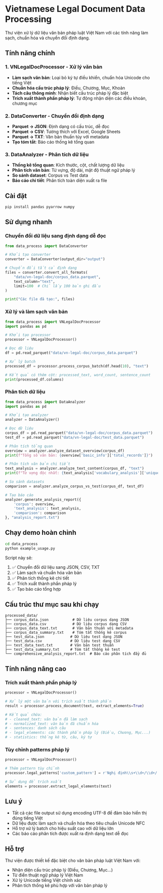 # Vietnamese Legal Document Data Processing

Thư viện xử lý dữ liệu văn bản pháp luật Việt Nam với các tính năng làm sạch, chuẩn hóa và chuyển đổi định dạng.

## Tính năng chính

### 1. VNLegalDocProcessor - Xử lý văn bản
- **Làm sạch văn bản**: Loại bỏ ký tự điều khiển, chuẩn hóa Unicode cho tiếng Việt
- **Chuẩn hóa cấu trúc pháp lý**: Điều, Chương, Mục, Khoản
- **Tách câu thông minh**: Nhận biết cấu trúc pháp lý đặc biệt
- **Trích xuất thành phần pháp lý**: Tự động nhận diện các điều khoản, chương mục

### 2. DataConverter - Chuyển đổi định dạng  
- **Parquet → JSON**: Định dạng có cấu trúc, dễ đọc
- **Parquet → CSV**: Tương thích với Excel, Google Sheets
- **Parquet → TXT**: Văn bản thuần túy với metadata
- **Tạo tóm tắt**: Báo cáo thống kê tổng quan

### 3. DataAnalyzer - Phân tích dữ liệu
- **Thống kê tổng quan**: Kích thước, cột, chất lượng dữ liệu
- **Phân tích văn bản**: Từ vựng, độ dài, mật độ thuật ngữ pháp lý
- **So sánh dataset**: Corpus vs Test data
- **Báo cáo chi tiết**: Phân tích toàn diện xuất ra file

## Cài đặt

```bash
pip install pandas pyarrow numpy
```

## Sử dụng nhanh

### Chuyển đổi dữ liệu sang định dạng dễ đọc

```python
from data_process import DataConverter

# Khởi tạo converter
converter = DataConverter(output_dir="output")

# Chuyển đổi tất cả định dạng
files = converter.convert_all_formats(
    "data/vn-legal-doc/corpus_data.parquet",
    text_column="text",
    limit=100  # Chỉ lấy 100 bản ghi đầu
)

print("Các file đã tạo:", files)
```

### Xử lý và làm sạch văn bản

```python
from data_process import VNLegalDocProcessor
import pandas as pd

# Khởi tạo processor
processor = VNLegalDocProcessor()

# Đọc dữ liệu
df = pd.read_parquet("data/vn-legal-doc/corpus_data.parquet")

# Xử lý batch
processed_df = processor.process_corpus_batch(df.head(10), "text")

# Kết quả có thêm cột: processed_text, word_count, sentence_count
print(processed_df.columns)
```

### Phân tích dữ liệu

```python
from data_process import DataAnalyzer
import pandas as pd

# Khởi tạo analyzer
analyzer = DataAnalyzer()

# Đọc dữ liệu
corpus_df = pd.read_parquet("data/vn-legal-doc/corpus_data.parquet")
test_df = pd.read_parquet("data/vn-legal-doc/test_data.parquet")

# Phân tích tổng quan
overview = analyzer.analyze_dataset_overview(corpus_df)
print(f"Tổng số văn bản: {overview['basic_info']['total_records']}")

# Phân tích văn bản chi tiết
text_analysis = analyzer.analyze_text_content(corpus_df, "text")
print(f"Từ vựng độc nhất: {text_analysis['vocabulary_analysis']['unique_words']}")

# So sánh datasets
comparison = analyzer.analyze_corpus_vs_test(corpus_df, test_df)

# Tạo báo cáo
analyzer.generate_analysis_report({
    'corpus': overview,
    'text_analysis': text_analysis,
    'comparison': comparison
}, "analysis_report.txt")
```

## Chạy demo hoàn chỉnh

```bash
cd data_process
python example_usage.py
```

Script này sẽ:
1. ✅ Chuyển đổi dữ liệu sang JSON, CSV, TXT
2. ✅ Làm sạch và chuẩn hóa văn bản
3. ✅ Phân tích thống kê chi tiết
4. ✅ Trích xuất thành phần pháp lý
5. ✅ Tạo báo cáo tổng hợp

## Cấu trúc thư mục sau khi chạy

```
processed_data/
├── corpus_data.json           # Dữ liệu corpus dạng JSON
├── corpus_data.csv            # Dữ liệu corpus dạng CSV  
├── corpus_data_text.txt       # Văn bản thuần với metadata
├── corpus_data_summary.txt    # Tóm tắt thống kê corpus
├── test_data.json            # Dữ liệu test dạng JSON
├── test_data.csv             # Dữ liệu test dạng CSV
├── test_data_text.txt        # Văn bản test thuần
├── test_data_summary.txt     # Tóm tắt thống kê test
└── comprehensive_analysis_report.txt  # Báo cáo phân tích đầy đủ
```

## Tính năng nâng cao

### Trích xuất thành phần pháp lý

```python
processor = VNLegalDocProcessor()

# Xử lý một văn bản với trích xuất thành phần
result = processor.process_document(text, extract_elements=True)

# Kết quả chứa:
# - cleaned_text: văn bản đã làm sạch
# - normalized_text: văn bản đã chuẩn hóa  
# - sentences: danh sách câu
# - legal_elements: các thành phần pháp lý (Điều, Chương, Mục...)
# - statistics: thống kê từ, câu, ký tự
```

### Tùy chỉnh patterns pháp lý

```python
processor = VNLegalDocProcessor()

# Thêm pattern tùy chỉnh
processor.legal_patterns['custom_pattern'] = r'Nghị định\\s+\\d+/\\d+/.*'

# Sử dụng để trích xuất
elements = processor.extract_legal_elements(text)
```

## Lưu ý

- Tất cả các file output sử dụng encoding UTF-8 để đảm bảo hiển thị đúng tiếng Việt
- Dữ liệu được làm sạch và chuẩn hóa theo tiêu chuẩn Unicode NFC  
- Hỗ trợ xử lý batch cho hiệu suất cao với dữ liệu lớn
- Các báo cáo phân tích được xuất ra định dạng text dễ đọc

## Hỗ trợ

Thư viện được thiết kế đặc biệt cho văn bản pháp luật Việt Nam với:
- Nhận diện cấu trúc pháp lý (Điều, Chương, Mục...)
- Từ điển thuật ngữ pháp lý Việt Nam
- Xử lý Unicode tiếng Việt chính xác
- Phân tích thống kê phù hợp với văn bản pháp lý


